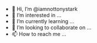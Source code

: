 - 👋 Hi, I’m @iamnottonystark
- 👀 I’m interested in ...
- 🌱 I’m currently learning ...
- 💞️ I’m looking to collaborate on ...
- 📫 How to reach me ...

<!---
iamnottonystark/iamnottonystark is a ✨ special ✨ repository because its `README.md` (this file) appears on your GitHub profile.
You can click the Preview link to take a look at your changes.
--->
